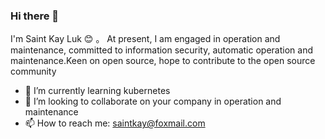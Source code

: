 ### Hi there 👋

<!--
**SaintKayLuk/saintkayluk** is a ✨ _special_ ✨ repository because its `README.md` (this file) appears on your GitHub profile.

Here are some ideas to get you started:

- 🔭 I’m currently working on ...
- 🌱 I’m currently learning ...
- 👯 I’m looking to collaborate on ...
- 🤔 I’m looking for help with ...
- 💬 Ask me about ...
- 📫 How to reach me: ...
- 😄 Pronouns: ...
- ⚡ Fun fact: ...
-->


I'm Saint Kay Luk 😊 。 At present, I am engaged in operation and maintenance, committed to information security, automatic operation and maintenance.Keen on open source, hope to contribute to the open source community

- 🌱 I’m currently learning kubernetes
- 👯 I’m looking to collaborate on your company in operation and maintenance
- 📫 How to reach me: saintkay@foxmail.com
